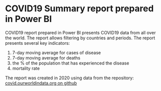 # COVID19 Summary report prepared in Power BI

COVID19 report prepared in Power BI presents COVID19 data from all over the world. The report allows filtering by countries and periods. The report presents several key indicators:

1. 7-day moving average for cases of disease
2. 7-day moving average for deaths
3. the % of the population that has experienced the disease
4. mortality rate

The report was created in 2020 using data from the repository: [covid.ourworldindata.org on github](https://github.com/owid/covid-19-data)
